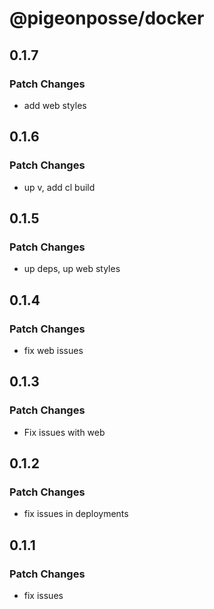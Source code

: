 # @pigeonposse/docker

## 0.1.7

### Patch Changes

- add web styles

## 0.1.6

### Patch Changes

- up v, add cl build

## 0.1.5

### Patch Changes

- up deps, up web styles

## 0.1.4

### Patch Changes

- fix web issues

## 0.1.3

### Patch Changes

- Fix issues with web

## 0.1.2

### Patch Changes

- fix issues in deployments

## 0.1.1

### Patch Changes

- fix issues
